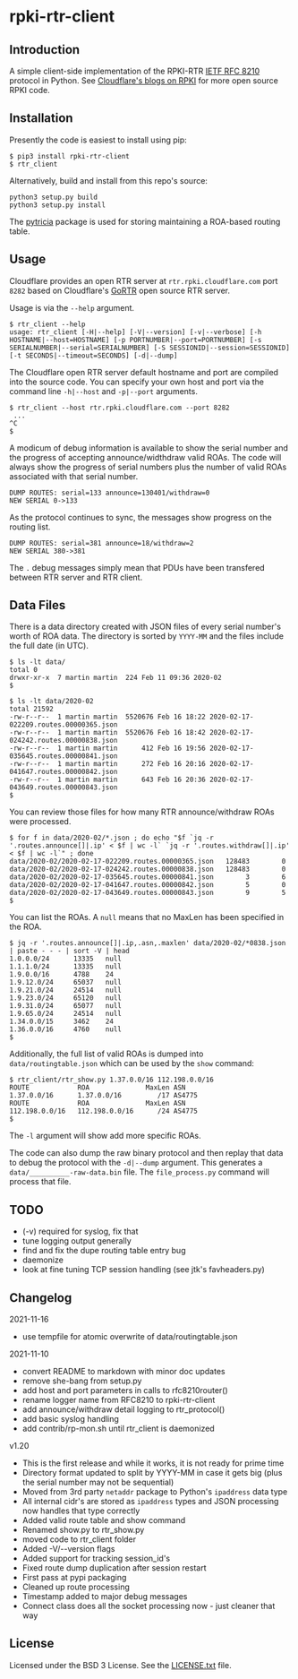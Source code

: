 # rpki-rtr-client

## Introduction

A simple client-side implementation of the RPKI-RTR [IETF RFC
8210](https://tools.ietf.org/html/rfc8210) protocol in Python.  See
[Cloudflare's blogs on RPKI](https://blog.cloudflare.com/tag/rpki/) for
more open source RPKI code.

## Installation

Presently the code is easiest to install using pip:

```
$ pip3 install rpki-rtr-client
$ rtr_client
```

Alternatively, build and install from this repo's source:

```
python3 setup.py build
python3 setup.py install
```

The [pytricia](https://pypi.org/project/pytricia/) package is used
for storing maintaining a ROA-based routing table.

## Usage

Cloudflare provides an open RTR server at `rtr.rpki.cloudflare.com` port
`8282` based on Cloudflare's
[GoRTR](https://github.com/cloudflare/gortr) open source RTR server.

Usage is via the `--help` argument.

```
$ rtr_client --help
usage: rtr_client [-H|--help] [-V|--version] [-v|--verbose] [-h HOSTNAME|--host=HOSTNAME] [-p PORTNUMBER|--port=PORTNUMBER] [-s SERIALNUMBER|--serial=SERIALNUMBER] [-S SESSIONID|--session=SESSIONID] [-t SECONDS|--timeout=SECONDS] [-d|--dump]
```

The Cloudflare open RTR server default hostname and port are compiled
into the source code. You can specify your own host and port via the
command line `-h|--host` and `-p|--port` arguments.

```
$ rtr_client --host rtr.rpki.cloudflare.com --port 8282
 ...
^C
$
```

A modicum of debug information is available to show the serial number
and the progress of accepting announce/widthdraw valid ROAs. The code
will always show the progress of serial numbers plus the number of valid
ROAs associated with that serial number.

```
DUMP ROUTES: serial=133 announce=130401/withdraw=0
NEW SERIAL 0->133
```

As the protocol continues to sync, the messages show progress on the
routing list.

```
DUMP ROUTES: serial=381 announce=18/withdraw=2
NEW SERIAL 380->381
```

The `.` debug messages simply mean that PDUs have been transfered
between RTR server and RTR client.

## Data Files

There is a data directory created with JSON files of every serial
number's worth of ROA data. The directory is sorted by `YYYY-MM` and the
files include the full date (in UTC).

```
$ ls -lt data/
total 0
drwxr-xr-x  7 martin martin  224 Feb 11 09:36 2020-02
$

$ ls -lt data/2020-02
total 21592
-rw-r--r--  1 martin martin  5520676 Feb 16 18:22 2020-02-17-022209.routes.00000365.json
-rw-r--r--  1 martin martin  5520676 Feb 16 18:42 2020-02-17-024242.routes.00000838.json
-rw-r--r--  1 martin martin      412 Feb 16 19:56 2020-02-17-035645.routes.00000841.json
-rw-r--r--  1 martin martin      272 Feb 16 20:16 2020-02-17-041647.routes.00000842.json
-rw-r--r--  1 martin martin      643 Feb 16 20:36 2020-02-17-043649.routes.00000843.json
$
```

You can review those files for how many RTR announce/withdraw ROAs were
processed.

```
$ for f in data/2020-02/*.json ; do echo "$f `jq -r '.routes.announce[]|.ip' < $f | wc -l` `jq -r '.routes.withdraw[]|.ip' < $f | wc -l`" ; done
data/2020-02/2020-02-17-022209.routes.00000365.json   128483        0
data/2020-02/2020-02-17-024242.routes.00000838.json   128483        0
data/2020-02/2020-02-17-035645.routes.00000841.json        3        6
data/2020-02/2020-02-17-041647.routes.00000842.json        5        0
data/2020-02/2020-02-17-043649.routes.00000843.json        9        5
$
```

You can list the ROAs. A `null` means that no MaxLen has been specified
in the ROA.

```
$ jq -r '.routes.announce[]|.ip,.asn,.maxlen' data/2020-02/*0838.json | paste - - - | sort -V | head
1.0.0.0/24      13335   null
1.1.1.0/24      13335   null
1.9.0.0/16      4788    24
1.9.12.0/24     65037   null
1.9.21.0/24     24514   null
1.9.23.0/24     65120   null
1.9.31.0/24     65077   null
1.9.65.0/24     24514   null
1.34.0.0/15     3462    24
1.36.0.0/16     4760    null
$
```

Additionally, the full list of valid ROAs is dumped into
`data/routingtable.json` which can be used by the `show` command:

```
$ rtr_client/rtr_show.py 1.37.0.0/16 112.198.0.0/16
ROUTE            ROA              MaxLen ASN
1.37.0.0/16      1.37.0.0/16         /17 AS4775
ROUTE            ROA              MaxLen ASN
112.198.0.0/16   112.198.0.0/16      /24 AS4775
$
```

The `-l` argument will show add more specific ROAs.

The code can also dump the raw binary protocol and then replay that data
to debug the protocol with the `-d|--dump` argument. This generates a
`data/__________-raw-data.bin` file. The `file_process.py` command will
process that file.

## TODO

- (-v) required for syslog, fix that
- tune logging output generally
- find and fix the dupe routing table entry bug
- daemonize
- look at fine tuning TCP session handling (see jtk's favheaders.py)

## Changelog

2021-11-16
- use tempfile for atomic overwrite of data/routingtable.json

2021-11-10
- convert README to markdown with minor doc updates
- remove she-bang from setup.py
- add host and port parameters in calls to rfc8210router()
- rename logger name from RFC8210 to rpki-rtr-client
- add announce/withdraw detail logging to rtr_protocol()
- add basic syslog handling
- add contrib/rp-mon.sh until rtr_client is daemonized

v1.20
- This is the first release and while it works, it is not ready for
  prime time
- Directory format updated to split by YYYY-MM in case it gets big
  (plus the serial number may not be sequential)
- Moved from 3rd party ``netaddr`` package to Python's ``ipaddress``
  data type
- All internal cidr's are stored as ``ipaddress`` types and JSON
  processing now handles that type correctly
- Added valid route table and show command
- Renamed show.py to rtr\_show.py
- moved code to rtr\_client folder
- Added -V/--version flags
- Added support for tracking session\_id's
- Fixed route dump duplication after session restart
- First pass at pypi packaging
- Cleaned up route processing
- Timestamp added to major debug messages
- Connect class does all the socket processing now - just cleaner that
  way

## License

Licensed under the BSD 3 License. See the [LICENSE.txt](LICENSE.txt)
file.
